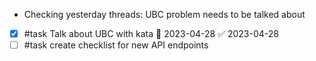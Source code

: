 - Checking yesterday threads: UBC problem needs to be talked about
- [x] #task Talk about UBC with kata 📅 2023-04-28 ✅ 2023-04-28
- [ ] #task create checklist for new API endpoints